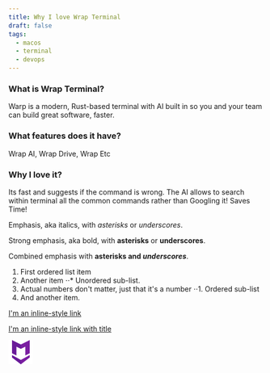 ```yaml
---
title: Why I love Wrap Terminal
draft: false
tags:
  - macos
  - terminal
  - devops
---
```



### What is Wrap Terminal?

Warp is a modern, Rust-based terminal with AI built in so you and your team can build great software, faster.
### What features does it have?

Wrap AI, Wrap Drive, Wrap Etc

### Why I love it?

Its fast and suggests if the command is wrong. The AI allows to search within terminal all the common commands rather than Googling it! Saves Time!



Emphasis, aka italics, with *asterisks* or _underscores_.

Strong emphasis, aka bold, with **asterisks** or __underscores__.

Combined emphasis with **asterisks and _underscores_**.
1. First ordered list item
2. Another item
⋅⋅* Unordered sub-list. 
1. Actual numbers don't matter, just that it's a number
⋅⋅1. Ordered sub-list
4. And another item.

[I'm an inline-style link](https://www.google.com)

[I'm an inline-style link with title](https://www.google.com "Google's Homepage")

![descriptive alt text](https://github.com/adam-p/markdown-here/raw/master/src/common/images/icon48.png "Logo Title Text 1") 